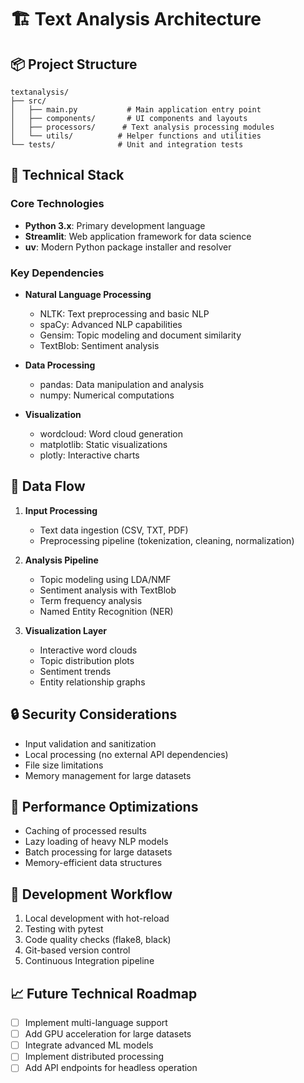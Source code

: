 # 🏗️ Text Analysis Architecture

## 📦 Project Structure
```
textanalysis/
├── src/
│   ├── main.py           # Main application entry point
│   ├── components/       # UI components and layouts
│   ├── processors/      # Text analysis processing modules
│   └── utils/          # Helper functions and utilities
└── tests/              # Unit and integration tests
```

## 🔧 Technical Stack

### Core Technologies
- **Python 3.x**: Primary development language
- **Streamlit**: Web application framework for data science
- **uv**: Modern Python package installer and resolver

### Key Dependencies
- **Natural Language Processing**
  - NLTK: Text preprocessing and basic NLP
  - spaCy: Advanced NLP capabilities
  - Gensim: Topic modeling and document similarity
  - TextBlob: Sentiment analysis

- **Data Processing**
  - pandas: Data manipulation and analysis
  - numpy: Numerical computations

- **Visualization**
  - wordcloud: Word cloud generation
  - matplotlib: Static visualizations
  - plotly: Interactive charts

## 🔄 Data Flow

1. **Input Processing**
   - Text data ingestion (CSV, TXT, PDF)
   - Preprocessing pipeline (tokenization, cleaning, normalization)

2. **Analysis Pipeline**
   - Topic modeling using LDA/NMF
   - Sentiment analysis with TextBlob
   - Term frequency analysis
   - Named Entity Recognition (NER)

3. **Visualization Layer**
   - Interactive word clouds
   - Topic distribution plots
   - Sentiment trends
   - Entity relationship graphs

## 🔒 Security Considerations
- Input validation and sanitization
- Local processing (no external API dependencies)
- File size limitations
- Memory management for large datasets

## 🚀 Performance Optimizations
- Caching of processed results
- Lazy loading of heavy NLP models
- Batch processing for large datasets
- Memory-efficient data structures

## 🔄 Development Workflow
1. Local development with hot-reload
2. Testing with pytest
3. Code quality checks (flake8, black)
4. Git-based version control
5. Continuous Integration pipeline

## 📈 Future Technical Roadmap
- [ ] Implement multi-language support
- [ ] Add GPU acceleration for large datasets
- [ ] Integrate advanced ML models
- [ ] Implement distributed processing
- [ ] Add API endpoints for headless operation
